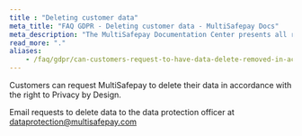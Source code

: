 ```yaml
---
title : "Deleting customer data"
meta_title: "FAQ GDPR - Deleting customer data - MultiSafepay Docs"
meta_description: "The MultiSafepay Documentation Center presents all relevant information about our Plugins and API. You can also find support pages for payment methods, tools and general questions as well as the contact details of our Support and Integration Teams."
read_more: "."
aliases:
    - /faq/gdpr/can-customers-request-to-have-data-delete-removed-in-accordance-with-the-right-privacy-by-design
---
```

Customers can request MultiSafepay to delete their data in accordance with the right to Privacy by Design. 

Email requests to delete data to the data protection officer at <dataprotection@multisafepay.com>
